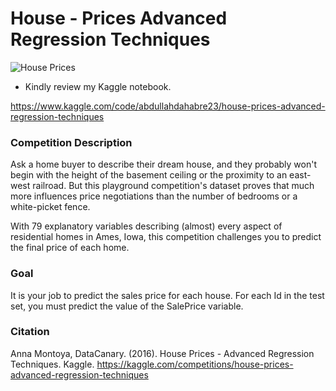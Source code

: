 # House - Prices Advanced Regression Techniques
![House Prices](https://th.bing.com/th/id/OIF.ri56X0TmvyZjZ4jZ7WyKLw?rs=1&pid=ImgDetMain)
* Kindly review my Kaggle notebook.

https://www.kaggle.com/code/abdullahdahabre23/house-prices-advanced-regression-techniques

### Competition Description
Ask a home buyer to describe their dream house, and they probably won't begin with the height of the basement ceiling or the proximity to an east-west railroad. But this playground competition's dataset proves that much more influences price negotiations than the number of bedrooms or a white-picket fence.

With 79 explanatory variables describing (almost) every aspect of residential homes in Ames, Iowa, this competition challenges you to predict the final price of each home.

### Goal
It is your job to predict the sales price for each house. For each Id in the test set, you must predict the value of the SalePrice variable.

### Citation
Anna Montoya, DataCanary. (2016). House Prices - Advanced Regression Techniques. Kaggle. https://kaggle.com/competitions/house-prices-advanced-regression-techniques
